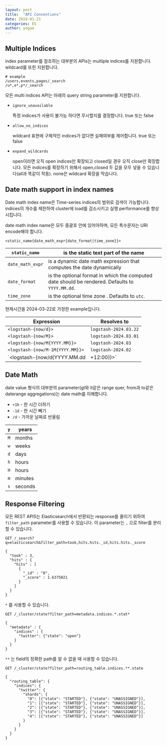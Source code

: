 ```yaml
---
layout: post
title:  "API Conventions"
date: 2019-01-21
categories: ES
author: yogae
---
```


## Multiple Indices

index parameter를 참조하는 대부분의 APIs는 multiple indices를 지원합니다. wildcard를 또한 지원합니다.

```
# example
/users,events,pages/_search
/u*,e*,p*/_search
```

모든 multi indices API는 아래의 query string parameter를 지원합니다.

- `ignore_unavailable`

  특정 indices가 사용이 불가능 하다면 무시할지를 결정합니다. true 또는 false

- `allow_no_indices`

  wildcard 표현에 구체적인 indices가 없다면 실패여부를 제어합니다. true 또는 false

- `expand_wildcards`

  open이라면 오직 open indices만 확장되고 closed일 경우 오직 close만 확장합니다. 모든 indices를 확장하기 위해서 open,closed 두 값을 모두 넣을 수 있습니다(all과 똑같이 작동). none은 wildcard 확장을 막습니다.

## Date math support in index names

Date math index name은 Time-series indices의 범위로 검색이 가능합니다. indices의 개수를 제한하여 cluster에 load를 감소시키고 실행 performance를 향상시킵니다.

date math index name은 모두 중괄호 안에 있어야하며, 모든 특수문자는 URI encode해야 합니다.

```
<static_name{date_math_expr{date_format|time_zone}}>
```

| `static_name`    | is the static text part of the name                          |
| ---------------- | ------------------------------------------------------------ |
| `date_math_expr` | is a dynamic date math expression that computes the date dynamically |
| `date_format`    | is the optional format in which the computed date should be rendered. Defaults to `YYYY.MM.dd`. |
| `time_zone`      | is the optional time zone . Defaults to `utc`.               |

현재시간을 2024-03-22로 가정한 example입니다.

| Expression                              | Resolves to           |
| --------------------------------------- | --------------------- |
| `<logstash-{now/d}>`                    | `logstash-2024.03.22` |
| `<logstash-{now/M}>`                    | `logstash-2024.03.01` |
| `<logstash-{now/M{YYYY.MM}}>`           | `logstash-2024.03`    |
| `<logstash-{now/M-1M{YYYY.MM}}>`        | `logstash-2024.02`    |
| `<logstash-{now/d{YYYY.MM.dd|+12:00}}>` | `logstash-2024.03.23` |

## Date Math

date value 형식의 대부분의 parameter(gt와 lt같은 range quer, from과 to같은 daterange aggregations)는 date math를 이해합니다.

- `+1h` - 한 시간 더하기
- `-1d` - 한 시간 빼기
- `/d` - 가까운 날짜로 반올림

| `y`  | years   |
| ---- | ------- |
| `M`  | months  |
| `w`  | weeks   |
| `d`  | days    |
| `h`  | hours   |
| `H`  | hours   |
| `m`  | minutes |
| `s`  | seconds |

## Response Filtering

모든 REST APIS는 Elasticsearch에서 반환되는 response를 줄이기 위하여  `filter_path` parameter를 사용할 수 있습니다. 이 parameter는 `,` 으로 filter를 분리할 수 있습니다.

```http
GET /_search?q=elasticsearch&filter_path=took,hits.hits._id,hits.hits._score

{
  "took" : 3,
  "hits" : {
    "hits" : [
      {
        "_id" : "0",
        "_score" : 1.6375021
      }
    ]
  }
}
```

`*` 를 사용할 수 있습니다.

```http
GET /_cluster/state?filter_path=metadata.indices.*.stat*

{
  "metadata" : {
    "indices" : {
      "twitter": {"state": "open"}
    }
  }
}
```

`**` 는 field의 정확한 path를 알 수 없을 때 사용할 수 있습니다.

```http
GET /_cluster/state?filter_path=routing_table.indices.**.state

{
  "routing_table": {
    "indices": {
      "twitter": {
        "shards": {
          "0": [{"state": "STARTED"}, {"state": "UNASSIGNED"}],
          "1": [{"state": "STARTED"}, {"state": "UNASSIGNED"}],
          "2": [{"state": "STARTED"}, {"state": "UNASSIGNED"}],
          "3": [{"state": "STARTED"}, {"state": "UNASSIGNED"}],
          "4": [{"state": "STARTED"}, {"state": "UNASSIGNED"}]
        }
      }
    }
  }
}
```



